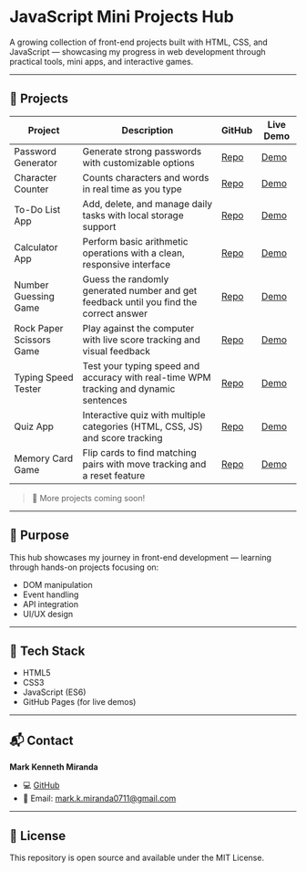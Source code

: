 # JavaScript Mini Projects Hub

A growing collection of front-end projects built with HTML, CSS, and JavaScript — showcasing my progress in web development through practical tools, mini apps, and interactive games.

---

## 🧩 Projects

| Project | Description | GitHub | Live Demo |
|---------|-------------|--------|-----------|
| Password Generator | Generate strong passwords with customizable options | [Repo](https://github.com/markkenneth0711/Password-Generator) | [Demo](https://github.com/markkenneth0711/password-generator/blob/main/Password%20Generator%20Demo.gif) |
| Character Counter | Counts characters and words in real time as you type | [Repo](https://github.com/markkenneth0711/character-counter) | [Demo](https://github.com/markkenneth0711/character-counter/blob/main/Character%20Counter%20Demo.gif) |
| To-Do List App | Add, delete, and manage daily tasks with local storage support | [Repo](https://github.com/markkenneth0711/to-do-list) | [Demo](https://github.com/markkenneth0711/to-do-list/blob/main/To-do%20List%20Demo.gif) |
| Calculator App | Perform basic arithmetic operations with a clean, responsive interface | [Repo](https://github.com/markkenneth0711/calculator-app) | [Demo](https://github.com/markkenneth0711/calculator-app/blob/main/Calculator%20Demo.gif) |
| Number Guessing Game | Guess the randomly generated number and get feedback until you find the correct answer | [Repo](https://github.com/markkenneth0711/number-guesser) | [Demo](https://github.com/markkenneth0711/number-guesser/blob/main/Number%20Guesser%20Demo.gif) |
| Rock Paper Scissors Game | Play against the computer with live score tracking and visual feedback | [Repo](https://github.com/markkenneth0711/rock-paper-scissors-game) | [Demo](https://github.com/markkenneth0711/rock-paper-scissors-game/blob/main/Rock%2C%20Paper%2C%20Scissors%20Demo.gif) |
| Typing Speed Tester | Test your typing speed and accuracy with real-time WPM tracking and dynamic sentences | [Repo](https://github.com/markkenneth0711/type-speed-tester) | [Demo](https://github.com/markkenneth0711/type-speed-tester/blob/main/Type%20Speed%20Tester%20Demo.gif) |
| Quiz App | Interactive quiz with multiple categories (HTML, CSS, JS) and score tracking | [Repo](https://github.com/markkenneth0711/frontend-quiz-app) | [Demo](https://github.com/markkenneth0711/frontend-quiz-app/blob/main/Quiz%20App%20Demo.gif) |
| Memory Card Game | Flip cards to find matching pairs with move tracking and a reset feature | [Repo](https://github.com/markkenneth0711/memory-card-game) | [Demo](https://github.com/markkenneth0711/memory-card-game/blob/main/Memory%20Card%20Game%20Demo.gif) |

> 🚧 More projects coming soon!

---

## 🧠 Purpose

This hub showcases my journey in front-end development — learning through hands-on projects focusing on:  
- DOM manipulation  
- Event handling  
- API integration  
- UI/UX design  

---

## 🧰 Tech Stack

- HTML5  
- CSS3  
- JavaScript (ES6)  
- GitHub Pages (for live demos)  

---

## 📬 Contact

**Mark Kenneth Miranda**  
- 💻 [GitHub](https://github.com/markkenneth0711)  
- 📨 Email: mark.k.miranda0711@gmail.com

---

## 📜 License

This repository is open source and available under the MIT License.
